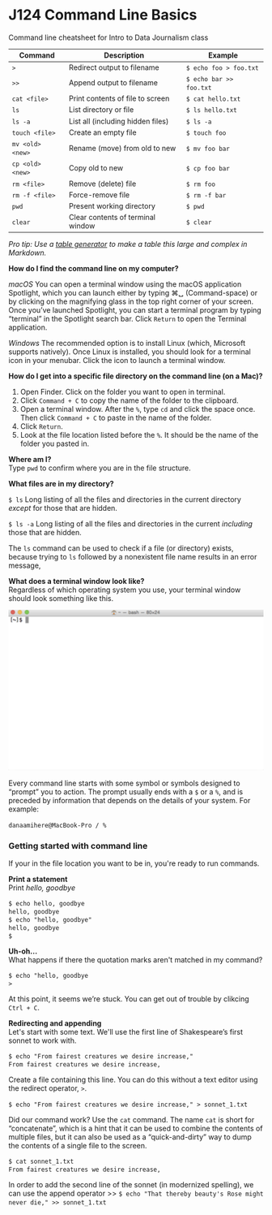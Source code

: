# J124 Command Line Basics
Command line cheatsheet for Intro to Data Journalism class

| Command          | Description                       | Example                 |
|------------------|-----------------------------------|-------------------------|
| `>`              | Redirect output to filename       | `$ echo foo > foo.txt`  |
| `>>`             | Append output to filename         | `$ echo bar >> foo.txt` |
| `cat <file>`     | Print contents of file to screen  | `$ cat hello.txt`       |
| `ls`             | List directory or file            | `$ ls hello.txt`        |
| `ls -a`          | List all (including hidden files) | `$ ls -a`               |
| `touch <file>`   | Create an empty file              | `$ touch foo`           |
| `mv <old> <new>` | Rename (move) from old to new     | `$ mv foo bar`          |
| `cp <old> <new>` | Copy old to new                   | `$ cp foo bar`          |
| `rm <file>`      | Remove (delete) file              | `$ rm foo`              |
| `rm -f <file>`   | Force-remove file                 | `$ rm -f bar`           |
| `pwd`            | Present working directory         | `$ pwd`                 |
| `clear`          | Clear contents of terminal window | `$ clear`               |

*Pro tip: Use a [table generator](https://www.tablesgenerator.com/markdown_tables#) to make a table this large and complex in Markdown.*

**How do I find the command line on my computer?**

*macOS*
You can open a terminal window using the macOS application Spotlight, which you can launch either by typing ⌘␣ (Command-space) or by clicking on the magnifying glass in the top right corner of your screen. Once you’ve launched Spotlight, you can start a terminal program by typing “terminal” in the Spotlight search bar. Click `Return` to open the Terminal application.

*Windows*
The recommended option is to install Linux (which, Microsoft supports natively). Once Linux is installed, you should look for a terminal icon in your menubar. Click the icon to launch a terminal window.

**How do I get into a specific file directory on the command line (on a Mac)?**
1. Open Finder. Click on the folder you want to open in terminal.
2. Click `Command + C` to copy the name of the folder to the clipboard.
3. Open a terminal window. After the `%`, type `cd` and click the space once. Then click `Command + C` to paste in the name of the folder.
4. Click `Return`. 
5. Look at the file location listed before the `%`. It should be the name of the folder you pasted in. 

**Where am I?** <br>
Type `pwd` to confirm where you are in the file structure.

**What files are in my directory?** <br>

`$ ls` 
Long listing of all the files and directories in the current directory *except* for those that are hidden.

`$ ls -a`
Long listing of all the files and directories in the current *including* those that are hidden.

The `ls` command can be used to check if a file (or directory) exists, because trying to `ls` followed by a nonexistent file name results in an error message,



**What does a terminal window look like?** <br>
Regardless of which operating system you use, your terminal window should look something like this.

!['Terminal','Terminal window screenshot'](/terminal.png)

Every command line starts with some symbol or symbols designed to “prompt” you to action. The prompt usually ends with a `$` or a `%`, and is preceded by information that depends on the details of your system. For example:

`danaamihere@MacBook-Pro / %`

### Getting started with command line <br>
If your in the file location you want to be in, you're ready to run commands.

**Print a statement** <br>
Print *hello, goodbye*

```
$ echo hello, goodbye
hello, goodbye
$ echo "hello, goodbye"
hello, goodbye
$
```

**Uh-oh...** <br>
What happens if there the quotation marks aren't matched in my command?

```
$ echo "hello, goodbye
>
```

At this point, it seems we’re stuck. You can get out of trouble by clikcing `Ctrl + C`.

**Redirecting and appending** <br>
Let's start with some text. We'll use the first line of Shakespeare’s first sonnet to work with.

```
$ echo "From fairest creatures we desire increase,"
From fairest creatures we desire increase,
```
Create a file containing this line. You can do this without a text editor using the redirect operator, `>`.

`$ echo "From fairest creatures we desire increase," > sonnet_1.txt`

Did our command work? Use the `cat` command. The name `cat` is short for “concatenate”, which is a hint that it can be used to combine the contents of multiple files, but it can also be used as a “quick-and-dirty” way to dump the contents of a single file to the screen. 

```
$ cat sonnet_1.txt
From fairest creatures we desire increase,
```

In order to add the second line of the sonnet (in modernized spelling), we can use the append operator >>
`$ echo "That thereby beauty's Rose might never die," >> sonnet_1.txt`
